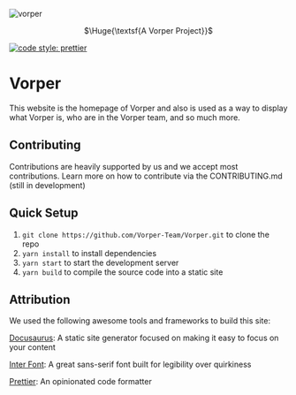 ![vorper](https://github.com/user-attachments/assets/6981e1c0-7aab-49d4-99ce-f394917a576b)

<p align="center">
  $\Huge{\textsf{A Vorper Project}}$
</p>

<a href= "https://github.com/prettier/prettier"><img alt="code style: prettier" src="https://img.shields.io/badge/code_style-prettier-ff69b4.svg"></a>

# Vorper

This website is the homepage of Vorper and also is used as a way to display what Vorper is, who are in the Vorper team, and so much more.

## Contributing

Contributions are heavily supported by us and we accept most contributions. Learn more on how to contribute via the CONTRIBUTING.md (still in development)

## Quick Setup
1. `git clone https://github.com/Vorper-Team/Vorper.git` to clone the repo
2. `yarn install` to install dependencies
3. `yarn start` to start the development server
4. `yarn build` to compile the source code into a static site

## Attribution

We used the following awesome tools and frameworks to build this site:

[Docusaurus](https://docusaurus.io): A static site generator focused on making it easy to focus on your content

[Inter Font](https://rsms.me/inter/): A great sans-serif font built for legibility over quirkiness

[Prettier](https://prettier.io/): An opinionated code formatter
